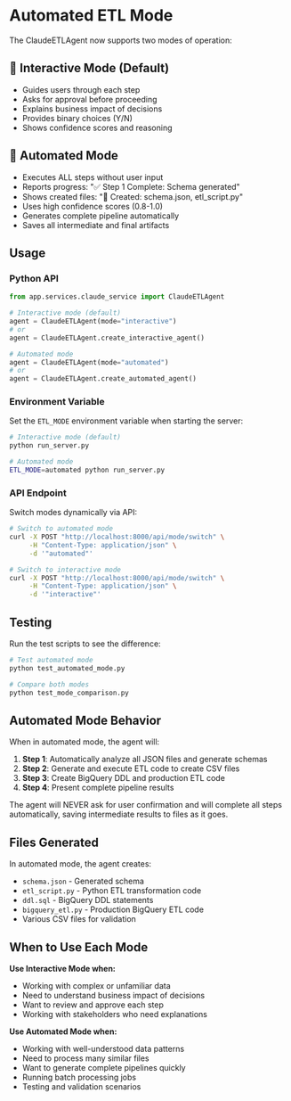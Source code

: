 # Automated ETL Mode

The ClaudeETLAgent now supports two modes of operation:

## 🎯 Interactive Mode (Default)
- Guides users through each step
- Asks for approval before proceeding
- Explains business impact of decisions
- Provides binary choices (Y/N)
- Shows confidence scores and reasoning

## 🤖 Automated Mode
- Executes ALL steps without user input
- Reports progress: "✅ Step 1 Complete: Schema generated"
- Shows created files: "📁 Created: schema.json, etl_script.py"
- Uses high confidence scores (0.8-1.0)
- Generates complete pipeline automatically
- Saves all intermediate and final artifacts

## Usage

### Python API

```python
from app.services.claude_service import ClaudeETLAgent

# Interactive mode (default)
agent = ClaudeETLAgent(mode="interactive")
# or
agent = ClaudeETLAgent.create_interactive_agent()

# Automated mode
agent = ClaudeETLAgent(mode="automated")
# or
agent = ClaudeETLAgent.create_automated_agent()
```

### Environment Variable

Set the `ETL_MODE` environment variable when starting the server:

```bash
# Interactive mode (default)
python run_server.py

# Automated mode
ETL_MODE=automated python run_server.py
```

### API Endpoint

Switch modes dynamically via API:

```bash
# Switch to automated mode
curl -X POST "http://localhost:8000/api/mode/switch" \
     -H "Content-Type: application/json" \
     -d '"automated"'

# Switch to interactive mode
curl -X POST "http://localhost:8000/api/mode/switch" \
     -H "Content-Type: application/json" \
     -d '"interactive"'
```

## Testing

Run the test scripts to see the difference:

```bash
# Test automated mode
python test_automated_mode.py

# Compare both modes
python test_mode_comparison.py
```

## Automated Mode Behavior

When in automated mode, the agent will:

1. **Step 1**: Automatically analyze all JSON files and generate schemas
2. **Step 2**: Generate and execute ETL code to create CSV files
3. **Step 3**: Create BigQuery DDL and production ETL code
4. **Step 4**: Present complete pipeline results

The agent will NEVER ask for user confirmation and will complete all steps automatically, saving intermediate results to files as it goes.

## Files Generated

In automated mode, the agent creates:

- `schema.json` - Generated schema
- `etl_script.py` - Python ETL transformation code
- `ddl.sql` - BigQuery DDL statements
- `bigquery_etl.py` - Production BigQuery ETL code
- Various CSV files for validation

## When to Use Each Mode

**Use Interactive Mode when:**
- Working with complex or unfamiliar data
- Need to understand business impact of decisions
- Want to review and approve each step
- Working with stakeholders who need explanations

**Use Automated Mode when:**
- Working with well-understood data patterns
- Need to process many similar files
- Want to generate complete pipelines quickly
- Running batch processing jobs
- Testing and validation scenarios
